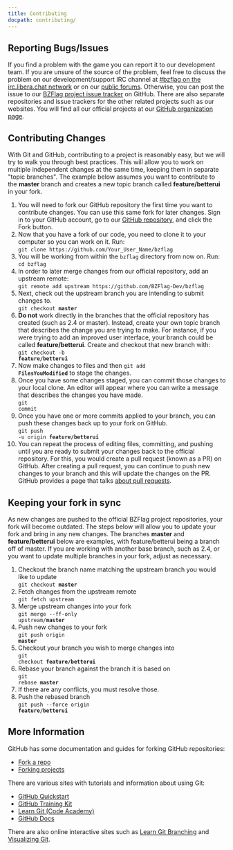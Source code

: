 ```yaml
---
title: Contributing
docpath: contributing/
---
```


## Reporting Bugs/Issues

If you find a problem with the game you can report it to our development team. If you are unsure of the source of the problem, feel free to discuss the problem on our development/support IRC channel at <a href="https://web.libera.chat/#bzflag" rel="noopener" target="_blank">#bzflag on the irc.libera.chat network</a> or on our [public forums](https://forums.bzflag.org/). Otherwise, you can post the issue to our [BZFlag project issue tracker](https://github.com/BZFlag-Dev/bzflag/issues) on GitHub. There are also separate repositories and issue trackers for the other related projects such as our websites. You will find all our official projects at our [GitHub organization page](https://github.com/BZFlag-Dev/).

## Contributing Changes

With Git and GitHub, contributing to a project is reasonably easy, but we will try to walk you through best practices. This will allow you to work on multiple independent changes at the same time, keeping them in separate "topic branches". The example below assumes you want to contribute to the **master** branch and creates a new topic branch called **feature/betterui** in your fork.

1. You will need to fork our GitHub repository the first time you want to contribute changes. You can use this same fork for later changes. Sign in to your GitHub account, go to our [GitHub repository](https://github.com/BZFlag-Dev/bzflag), and click the Fork button.
1. Now that you have a fork of our code, you need to clone it to your computer so you can work on it. Run:<br />`git clone https://github.com/Your_User_Name/bzflag`
1. You will be working from within the `bzflag` directory from now on. Run:<br />`cd bzflag`
1. In order to later merge changes from our official repository, add an upstream remote:<br />`git remote add upstream https://github.com/BZFlag-Dev/bzflag`
1. Next, check out the upstream branch you are intending to submit changes to.<br><code>git checkout **master**</code>
1. **Do not** work directly in the branches that the official repository has created (such as 2.4 or master). Instead, create your own topic branch that describes the change you are trying to make. For instance, if you were trying to add an improved user interface, your branch could be called **feature/betterui**. Create and checkout that new branch with:<br /><code>git checkout -b **feature/betterui**</code>
1. Now make changes to files and then <code>git add **FilesYouModified**</code> to stage the changes.
1. Once you have some changes staged, you can commit those changes to your local clone. An editor will appear where you can write a message that describes the changes you have made.<br /><code>git commit</code>
1. Once you have one or more commits applied to your branch, you can push these changes back up to your fork on GitHub.<br /><code>git push -u origin **feature/betterui**</code>
1. You can repeat the process of editing files, committing, and pushing until you are ready to submit your changes back to the official repository. For this, you would create a pull request (known as a PR) on GitHub. After creating a pull request, you can continue to push new changes to your branch and this will update the changes on the PR. GitHub provides a page that talks <a href="https://help.github.com/articles/about-pull-requests/" rel="nofollow">about pull requests</a>.

## Keeping your fork in sync

As new changes are pushed to the official BZFlag project repositories, your fork will become outdated.  The steps below will allow you to update your fork and bring in any new changes. The branches **master** and **feature/betterui** below are examples, with feature/betterui being a branch off of master. If you are working with another base branch, such as 2.4, or you want to update multiple branches in your fork, adjust as necessary.

1. Checkout the branch name matching the upstream branch you would like to update<br /><code>git checkout **master**</code>
1. Fetch changes from the upstream remote<br />`git fetch upstream`
1. Merge upstream changes into your fork<br /><code>git merge --ff-only upstream/**master**</code>
1. Push new changes to your fork<br /><code>git push origin **master**</code>
1. Checkout your branch you wish to merge changes into<br /><code>git checkout **feature/betterui**</code>
1. Rebase your branch against the branch it is based on<br /><code>git rebase **master**</code>
1. If there are any conflicts, you must resolve those.
1. Push the rebased branch<br /><code>git push --force origin **feature/betterui**</code>


## More Information

GitHub has some documentation and guides for forking GitHub repositories:
* <a href="https://docs.github.com/en/get-started/quickstart/fork-a-repo" rel="nofollow">Fork a repo</a>
* <a href="https://docs.github.com/en/get-started/quickstart/contributing-to-projects" rel="nofollow">Forking projects</a>

There are various sites with tutorials and information about using Git:
* <a href="https://docs.github.com/en/get-started/quickstart" rel="nofollow">GitHub Quickstart</a>
* <a href="https://training.github.com/" rel="nofollow">GitHub Training Kit</a>
* <a href="https://www.codecademy.com/learn/learn-git" rel="nofollow">Learn Git (Code Academy)</a>
* <a href="https://docs.github.com/" rel="nofollow">GitHub Docs</a>

There are also online interactive sites such as <a href="https://learngitbranching.js.org/" rel="nofollow">Learn Git Branching</a> and <a href="https://git-school.github.io/visualizing-git/" rel="nofollow">Visualizing Git</a>.

